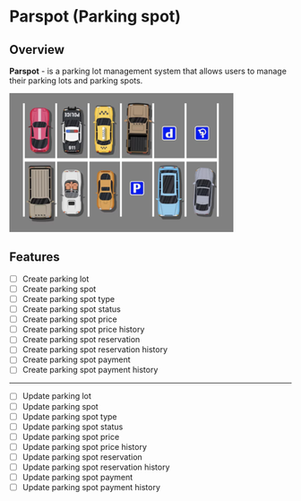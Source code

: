 # Parspot (Parking spot)
## Overview
**Parspot** - is a parking lot management system that allows users to manage their parking lots and parking spots.

<img src="images/plot1.png" width="400" alt=""/>

## Features
- [ ] Create parking lot
- [ ] Create parking spot
- [ ] Create parking spot type
- [ ] Create parking spot status
- [ ] Create parking spot price
- [ ] Create parking spot price history
- [ ] Create parking spot reservation
- [ ] Create parking spot reservation history
- [ ] Create parking spot payment
- [ ] Create parking spot payment history

---

- [ ] Update parking lot
- [ ] Update parking spot
- [ ] Update parking spot type
- [ ] Update parking spot status
- [ ] Update parking spot price
- [ ] Update parking spot price history
- [ ] Update parking spot reservation
- [ ] Update parking spot reservation history
- [ ] Update parking spot payment
- [ ] Update parking spot payment history